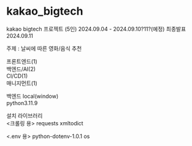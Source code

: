# kakao_bigtech
kakao bigtech 프로젝트 (5인) 2024.09.04 - 2024.09.10?11?(예정)
최종발표 2024.09.11

주제 : 날씨에 따른 영화/음식 추천

프론트엔드(1)  
백엔드/AI(2)  
CI/CD(1)  
매니지먼트(1)  

백엔드 local(window)  
python3.11.9

설치 라이브러리  
<크롤링 용>
requests
xmltodict









<.env 용>
python-dotenv-1.0.1
os